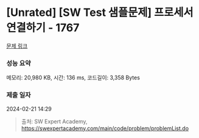 # [Unrated] [SW Test 샘플문제] 프로세서 연결하기 - 1767 

[문제 링크](https://swexpertacademy.com/main/code/problem/problemDetail.do?contestProbId=AV4suNtaXFEDFAUf) 

### 성능 요약

메모리: 20,980 KB, 시간: 136 ms, 코드길이: 3,358 Bytes

### 제출 일자

2024-02-21 14:29



> 출처: SW Expert Academy, https://swexpertacademy.com/main/code/problem/problemList.do